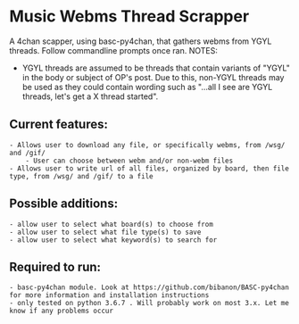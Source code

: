 # Music Webms Thread Scrapper
A 4chan scapper, using basc-py4chan, that gathers webms from YGYL threads.
Follow commandline prompts once ran.
NOTES:
- YGYL threads are assumed to be threads that contain variants of "YGYL" in the body or subject of OP's post. 
Due to this, non-YGYL threads may be used as they could contain wording such as "...all I see are YGYL threads, let's get a X thread started". 

## Current features:
    - Allows user to download any file, or specifically webms, from /wsg/ and /gif/
        - User can choose between webm and/or non-webm files 
    - Allows user to write url of all files, organized by board, then file type, from /wsg/ and /gif/ to a file

## Possible additions:
    - allow user to select what board(s) to choose from
    - allow user to select what file type(s) to save
    - allow user to select what keyword(s) to search for

## Required to run:
    - basc-py4chan module. Look at https://github.com/bibanon/BASC-py4chan for more information and installation instructions
    - only tested on python 3.6.7 . Will probably work on most 3.x. Let me know if any problems occur
